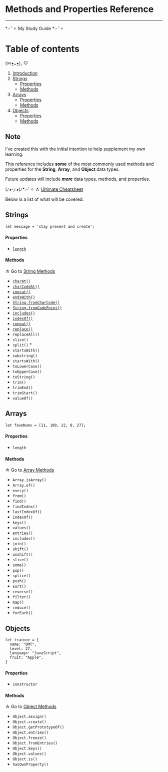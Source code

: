 # Methods and Properties Reference

---

*:･ﾟ✧ My Study Guide *:･ﾟ✧

# Table of contents

(୨୧•͈ᴗ•͈)◞ ♡
1. [Introduction](#introduction)
2. [Strings](#strings)
    - [Properties](#sproperties)
    - [Methods](#smethods)
3. [Arrays](#arrays)
    - [Properties](#aproperties)
    - [Methods](#amethods)
3. [Objects](#objects)
    - [Properties](#oproperties)
    - [Methods](#omethods)

## Note <a name="introduction"></a>

I've created this with the initial intention to help supplement my own learning. 

This reference includes **some** of the most commonly
 used methods and properties for the
 **String**, **Array**, and **Object** data types.
 
 Future updates will include ***more*** data types, methods, and properties. 

(ﾉ◕ヮ◕)ﾉ*:･ﾟ✧ ☆ [Ultimate Cheatsheet](/str-arr-obj.md)


Below is a list of what will be covered.

## Strings <a name="strings"></a>


```
let message = 'stay present and create';
```

#### Properties <a name="sproperties"></a>

- [`length`](/string/string-length.md)

#### Methods <a name="smethods"></a>

☆ Go to [String Methods](/string/string-methods.md)

- [`charAt()`](/string/str-char-at.md)
- [`charCodeAt()`](/string/str-char-code.md)
- [`concat()`](/string/str-concat.md)
- [`endsWith()`](/string/str-ends-with.md)
- [`String.fromCharCode()`](/string/str-char-code.md)
- [`String.fromCodePoint()`](/string/str-from-code.md)
- [`includes()`](/string/str-includes.md) 
- [`indexOf()`](/string/str-index-of.md) 
- [`repeat()`](/string/str-repeat.md) 
- [`replace()`](/string/str-replace.md) 
- `replaceAll()` 
- `slice()` 
- `split()` *
- `startsWith()` 
- `substring()` 
- `startsWith()`
- `toLowerCase()`
- `toUpperCase()`
- `toString()` 
- `trim()` 
- `trimEnd()`
- `trimStart()`
- `valueOf()` 

## Arrays <a name="arrays"></a>

```
let faveNums = [11, 100, 22, 8, 27];
```

#### Properties <a name="aproperties"></a>

- `length`

#### Methods <a name="amethods"></a>

☆ Go to [Array Methods](/array/array-methods.md)

- `Array.isArray()`
- `Array.of()`
- `every()`
- `from()`
- `find()`
- `findIndex()`
- `lastIndexOf()`
- `indexOf()`
- `keys()`
- `values()`
- `entries()`
- `includes()`
- `join()`
- `shift()`
- `unshift()`
- `slice()`
- `some()`
- `pop()`
- `splice()`
- `push()`
- `sort()`
- `reverse()`
- `filter()`
- `map()`
- `reduce()`
- `forEach()`

## Objects <a name="objects"></a>

```
let trainee = {
  name: "DMT",
  level: 27,
  language: "JavaScript",
  fruit: "Apple",
}
```

#### Properties <a name="oproperties"></a>

- `constructor`

#### Methods <a name="omethods"></a>

☆ Go to [Object Methods](/object/object-methods.md)

- `Object.assign()`
- `Object.create()`
- `Object.getPrototypeOf()`
- `Object.entries()`
- `Object.freeze()`
- `Object.fromEntries()`
- `Object.keys()`
- `Object.values()`
- `Object.is()`
- `hasOwnProperty()`
